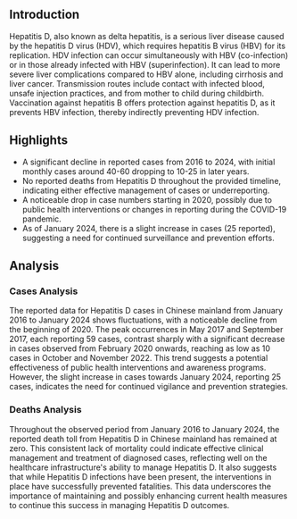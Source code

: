 ## Introduction

Hepatitis D, also known as delta hepatitis, is a serious liver disease caused by the hepatitis D virus (HDV), which requires hepatitis B virus (HBV) for its replication. HDV infection can occur simultaneously with HBV (co-infection) or in those already infected with HBV (superinfection). It can lead to more severe liver complications compared to HBV alone, including cirrhosis and liver cancer. Transmission routes include contact with infected blood, unsafe injection practices, and from mother to child during childbirth. Vaccination against hepatitis B offers protection against hepatitis D, as it prevents HBV infection, thereby indirectly preventing HDV infection.

## Highlights

- A significant decline in reported cases from 2016 to 2024, with initial monthly cases around 40-60 dropping to 10-25 in later years.<br/>
- No reported deaths from Hepatitis D throughout the provided timeline, indicating either effective management of cases or underreporting.<br/>
- A noticeable drop in case numbers starting in 2020, possibly due to public health interventions or changes in reporting during the COVID-19 pandemic.<br/>
- As of January 2024, there is a slight increase in cases (25 reported), suggesting a need for continued surveillance and prevention efforts.<br/>

## Analysis

### Cases Analysis
The reported data for Hepatitis D cases in Chinese mainland from January 2016 to January 2024 shows fluctuations, with a noticeable decline from the beginning of 2020. The peak occurrences in May 2017 and September 2017, each reporting 59 cases, contrast sharply with a significant decrease in cases observed from February 2020 onwards, reaching as low as 10 cases in October and November 2022. This trend suggests a potential effectiveness of public health interventions and awareness programs. However, the slight increase in cases towards January 2024, reporting 25 cases, indicates the need for continued vigilance and prevention strategies.

### Deaths Analysis
Throughout the observed period from January 2016 to January 2024, the reported death toll from Hepatitis D in Chinese mainland has remained at zero. This consistent lack of mortality could indicate effective clinical management and treatment of diagnosed cases, reflecting well on the healthcare infrastructure's ability to manage Hepatitis D. It also suggests that while Hepatitis D infections have been present, the interventions in place have successfully prevented fatalities. This data underscores the importance of maintaining and possibly enhancing current health measures to continue this success in managing Hepatitis D outcomes.
